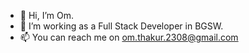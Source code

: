 - 👋 Hi, I’m Om.
- 🌱 I’m working as a Full Stack Developer in BGSW.
- 📫 You can reach me on om.thakur.2308@gmail.com

<!---
Thakur2308/Thakur2308 is a ✨ special ✨ repository because its `README.md` (this file) appears on your GitHub profile.
You can click the Preview link to take a look at your changes.
--->
